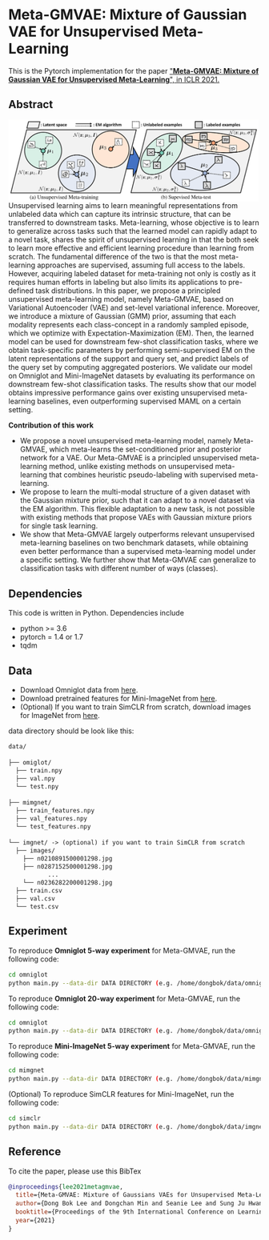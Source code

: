# Meta-GMVAE: Mixture of Gaussian VAE for Unsupervised Meta-Learning
This is the Pytorch implementation for the paper ["**Meta-GMVAE: Mixture of Gaussian VAE for Unsupervised Meta-Learning**", in ICLR 2021.](https://openreview.net/pdf?id=wS0UFjsNYjn)


## Abstract
<img align="middle" width="500" src="https://github.com/db-Lee/Meta-GMVAE/blob/main/concept.png">
Unsupervised learning aims to learn meaningful representations from unlabeled data which can capture its intrinsic structure, that can be transferred to downstream tasks. Meta-learning, whose objective is to learn to generalize across tasks such that the learned model can rapidly adapt to a novel task, shares the spirit of unsupervised learning in that the both seek to learn more effective and efficient learning procedure than learning from scratch. The fundamental difference of the two is that the most meta-learning approaches are supervised, assuming full access to the labels. However, acquiring labeled dataset for meta-training not only is costly as it requires human efforts in labeling but also limits its applications to pre-defined task distributions. In this paper, we propose a principled unsupervised meta-learning model, namely Meta-GMVAE, based on Variational Autoencoder (VAE) and set-level variational inference. Moreover, we introduce a mixture of Gaussian (GMM) prior, assuming that each modality represents each class-concept in a randomly sampled episode, which we optimize with Expectation-Maximization (EM). Then, the learned model can be used for downstream few-shot classification tasks, where we obtain task-specific parameters by performing semi-supervised EM on the latent representations of the support and query set, and predict labels of the query set by computing aggregated posteriors. We validate our model on Omniglot and Mini-ImageNet datasets by evaluating its performance on downstream few-shot classification tasks. The results show that our model obtains impressive performance gains over existing unsupervised meta-learning baselines, even outperforming supervised MAML on a certain setting.


__Contribution of this work__
- We propose a novel unsupervised meta-learning model, namely Meta-GMVAE, which meta-learns the set-conditioned prior and posterior network for a VAE. Our Meta-GMVAE is a principled unsupervised meta-learning method, unlike existing methods on unsupervised meta-learning that combines heuristic pseudo-labeling with supervised meta-learning.
- We propose to learn the multi-modal structure of a given dataset with the Gaussian mixture prior, such that it can adapt to a novel dataset via the EM algorithm. This flexible adaptation to a new task, is not possible with existing methods that propose VAEs with Gaussian mixture priors for single task learning.
- We show that Meta-GMVAE largely outperforms relevant unsupervised meta-learning baselines on two benchmark datasets, while obtaining even better performance than a supervised meta-learning model under a specific setting. We further show that Meta-GMVAE can generalize to classification tasks with different number of ways (classes).


## Dependencies
This code is written in Python. Dependencies include
* python >= 3.6
* pytorch = 1.4 or 1.7
* tqdm

## Data
* Download Omniglot data from [here](https://drive.google.com/file/d/1aipkJc4JDj91KuiI_VuHj752rdmNXyf_/view?usp=sharing). 
* Download pretrained features for Mini-ImageNet from [here](https://drive.google.com/file/d/1NKYDSHEIQgeTlcrB37ZOZ40N309vcNT8/view?usp=sharing).
* (Optional) If you want to train SimCLR from scratch, download images for ImageNet from [here](https://drive.google.com/file/d/1p7Rd59AtM2Faldzv-ju934zPeJuVXqGh/view?usp=sharing).

data directory should be look like this:
```shell
data/

├── omiglot/
  ├── train.npy
  ├── val.npy
  └── test.npy
  
├── mimgnet/
  ├── train_features.npy
  ├── val_features.npy
  └── test_features.npy
  
└── imgnet/ -> (optional) if you want to train SimCLR from scratch
  ├── images/
    ├── n0210891500001298.jpg  
    ├── n0287152500001298.jpg 
	       ...
    └── n0236282200001298.jpg 
  ├── train.csv
  ├── val.csv
  └── test.csv
```

## Experiment
To reproduce **Omniglot 5-way experiment** for Meta-GMVAE, run the following code:
```bash
cd omniglot
python main.py --data-dir DATA DIRECTORY (e.g. /home/dongbok/data/omniglot/) --save-dir SAVE DIRECTORY (e.g. /home/dongbok/omniglot-5way-experiment) --way 5 --sample-size 200
```

To reproduce **Omniglot 20-way experiment** for Meta-GMVAE, run the following code:
```bash
cd omniglot
python main.py --data-dir DATA DIRECTORY (e.g. /home/dongbok/data/omniglot/) --save-dir SAVE DIRECTORY (e.g. /home/dongbok/omniglot-20way-experiment) --way 20 --sample-size 300
```

To reproduce **Mini-ImageNet 5-way experiment** for Meta-GMVAE, run the following code:
```bash
cd mimgnet
python main.py --data-dir DATA DIRECTORY (e.g. /home/dongbok/data/mimgnet/) --save-dir SAVE DIRECTORY (e.g. /home/dongbok/mimgnet-5way-experiment)
```

(Optional) To reproduce SimCLR features for Mini-ImageNet, run the following code:
```bash
cd simclr
python main.py --data-dir DATA DIRECTORY (e.g. /home/dongbok/data/imgnet/) --save-dir SAVE DIRECTORY (e.g. /home/dongbok/simclr-experiment) --feature-save-dir FEATURE SAVE DIRECTORY (e.g. /home/dongbok/data/mimgnet)
```

## Reference
To cite the paper, please use this BibTex
```bibtex
@inproceedings{lee2021metagmvae,
  title={Meta-GMVAE: Mixture of Gaussians VAEs for Unsupervised Meta-Learning},
  author={Dong Bok Lee and Dongchan Min and Seanie Lee and Sung Ju Hwang},
  booktitle={Proceedings of the 9th International Conference on Learning Representations},
  year={2021}
}
```
